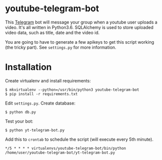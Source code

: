 # youtube-telegram-bot
This [Telegram](https://telegram.org/) bot will message your group when a youtube user uploads a video. It's all written in Python3.6. SQLAlchemy is used to store uploaded video data, such as title, date and the video id.

You are going to have to generate a few apikeys to get this script working (the tricky part). See `settings.py` for more information.

# Installation
Create virtualenv and install requirements:
```
$ mkvirtualenv --python=/usr/bin/python3 youtube-telegram-bot
$ pip install -r requirements.txt
```
Edit `settings.py`.
Create database:
```
$ python db.py
```
Test your bot:
```
$ python yt-telegram-bot.py
```
Add this to `crontab` to schedule the script (will execute every 5th minute).
```
*/5 * * * *	virtualenvs/youtube-telegram-bot/bin/python /home/user/youtube-telegram-bot/yt-telegram-bot.py
```
